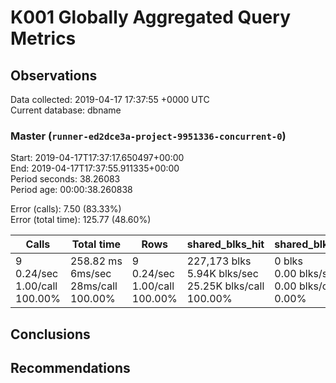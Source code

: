 # K001 Globally Aggregated Query Metrics

## Observations ##
Data collected: 2019-04-17 17:37:55 +0000 UTC  
Current database: dbname  



### Master (`runner-ed2dce3a-project-9951336-concurrent-0`) ###
Start: 2019-04-17T17:37:17.650497+00:00  
End: 2019-04-17T17:37:55.911335+00:00  
Period seconds: 38.26083  
Period age: 00:00:38.260838  

Error (calls): 7.50 (83.33%)  
Error (total time): 125.77 (48.60%)

Calls | Total&nbsp;time | Rows | shared_blks_hit | shared_blks_read | shared_blks_dirtied | shared_blks_written | blk_read_time | blk_write_time | kcache_reads | kcache_writes | kcache_user_time_ms | kcache_system_time 
-------|------------|------|-----------------|------------------|---------------------|---------------------|---------------|----------------|--------------|---------------|---------------------|--------------------
9<br/>0.24/sec<br/>1.00/call<br/>100.00% |258.82&nbsp;ms<br/>6ms/sec<br/>28ms/call<br/>100.00% |9<br/>0.24/sec<br/>1.00/call<br/>100.00% |227,173&nbsp;blks<br/>5.94K&nbsp;blks/sec<br/>25.25K&nbsp;blks/call<br/>100.00% |0&nbsp;blks<br/>0.00&nbsp;blks/sec<br/>0.00&nbsp;blks/call<br/>0.00% |0&nbsp;blks<br/>0.00&nbsp;blks/sec<br/>0.00&nbsp;blks/call<br/>0.00% |0&nbsp;blks<br/>0.00&nbsp;blks/sec<br/>0.00&nbsp;blks/call<br/>0.00% |0.00&nbsp;ms<br/>0s/sec<br/>0s/call<br/>0.00% |0.00&nbsp;ms<br/>0s/sec<br/>0s/call<br/>0.00% |0.00&nbsp;bytes<br/>0.00&nbsp;bytes/sec<br/>0.00&nbsp;bytes/call<br/>0.00% |0.00&nbsp;bytes<br/>0.00&nbsp;bytes/sec<br/>0.00&nbsp;bytes/call<br/>0.00% |0.00&nbsp;ms<br/>0s/sec<br/>0s/call<br/>0.00% |0.00&nbsp;ms<br/>0s/sec<br/>0s/call<br/>0.00%





## Conclusions ##


## Recommendations ##

